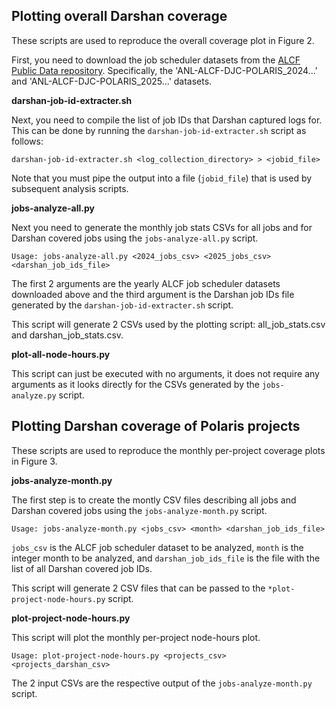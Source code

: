 ## Plotting overall Darshan coverage

These scripts are used to reproduce the overall coverage plot in Figure 2.

First, you need to download the job scheduler datasets from the [ALCF Public Data repository](https://reports.alcf.anl.gov/data/polaris.html). Specifically, the 'ANL-ALCF-DJC-POLARIS_2024...' and 'ANL-ALCF-DJC-POLARIS_2025...' datasets.

**darshan-job-id-extracter.sh**

Next, you need to compile the list of job IDs that Darshan captured logs for. This can be done by running the `darshan-job-id-extracter.sh` script as follows:

`darshan-job-id-extracter.sh <log_collection_directory> > <jobid_file>`

Note that you must pipe the output into a file (`jobid_file`) that is used by subsequent analysis scripts.

**jobs-analyze-all.py**

Next you need to generate the monthly job stats CSVs for all jobs and for Darshan covered jobs using the `jobs-analyze-all.py` script.

`Usage: jobs-analyze-all.py <2024_jobs_csv> <2025_jobs_csv> <darshan_job_ids_file>`

The first 2 arguments are the yearly ALCF job scheduler datasets downloaded above and the third argument is the Darshan job IDs file generated by the `darshan-job-id-extracter.sh` script.

This script will generate 2 CSVs used by the plotting script: all_job_stats.csv and darshan_job_stats.csv.

**plot-all-node-hours.py**

This script can just be executed with no arguments, it does not require any arguments as it looks directly for the CSVs generated by the `jobs-analyze.py` script.

## Plotting Darshan coverage of Polaris projects

These scripts are used to reproduce the monthly per-project coverage plots in Figure 3.

**jobs-analyze-month.py**

The first step is to create the montly CSV files describing all jobs and Darshan covered jobs using the `jobs-analyze-month.py` script.

`Usage: jobs-analyze-month.py <jobs_csv> <month> <darshan_job_ids_file>`

`jobs_csv` is the ALCF job scheduler dataset to be analyzed, `month` is the integer month to be analyzed, and `darshan_job_ids_file` is the file with the list of all Darshan covered job IDs.

This script will generate 2 CSV files that can be passed to the `*plot-project-node-hours.py` script.

**plot-project-node-hours.py**

This script will plot the monthly per-project node-hours plot.

`Usage: plot-project-node-hours.py <projects_csv> <projects_darshan_csv>`

The 2 input CSVs are the respective output of the `jobs-analyze-month.py` script.
